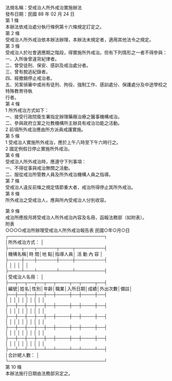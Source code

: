 法規名稱：受戒治人所外戒治實施辦法  
發布日期：民國 88 年 02 月 24 日  
第 1 條  
本辦法依戒治處分執行條例第十六條規定訂定之。  
第 2 條  
受戒治人所外戒治依本辦法辦理，本辦法未規定者，適用其他法令之規定。  
第 3 條  
受戒治人於社會適應期之階段，得實施所外戒治。但有下列情形之一者不得參與：  
一、入所後曾違背紀律者。  
二、曾受徒刑、保安、感訓及戒治處分者。  
三、曾有脫逃紀錄者。  
四、經撤銷停止戒治者。  
五、另案偵審中或尚有徒刑、拘役、強制工作、感訓處分、保護處分及中途學校之特殊教育待執  
行者。  
第 4 條  
1 所外戒治方式如下：  
一、接受行政院衛生署指定辦理藥癮治療之醫事機構戒治。  
二、參與政府立案之社教機構所主辦具有戒治功能之活動。  
2 前項所外戒治應由所方派員戒護實施。  
第 5 條  
1 受戒治人實施所外戒治，應於上午八時至下午六時行之。  
2 國定例假日停止實施所外戒治。  
第 6 條  
受戒治人所外戒治時，應遵守下列事項：  
一、不得從事與戒治無關之活動。  
二、服從戒治所管教人員及所外戒治機構人員之指導。  
第 7 條  
受戒治人違反前條之規定情節重大者，戒治所得停止其所外戒治。  
第 8 條  
所外戒治之受戒治人，應與所內受戒治人分別收容。  


第 9 條  
戒治所應按月將受戒治人所外戒治內容及名冊，函報法務部（如附表）。  
附表  
○○○○戒治所辦理受戒治人所外戒治報告表 民國○年○月○日  
┌──────────────────────────────┐  
│所外戒治方式： │  
├────┬───┬──────┬────┬─────────┤  
│機構名稱│時 間│地 點│指導人員│ 活 動 內 容 │  
├────┼───┼──────┼────┼─────────┤  
│ │ │ │ │ │  
├────┴───┴──────┴────┴─────────┤  
│受戒治人名冊： │  
├──┬──┬──┬──┬──┬────┬──┬────┬──┤  
│編號│姓名│性別│年齡│職業│入所日期│成績│外出次數│備註│  
├──┼──┼──┼──┼──┼────┼──┼────┼──┤  
│ │ │ │ │ │ │ │ │ │  
├──┼──┼──┼──┼──┼────┼──┼────┼──┤  
│ │ │ │ │ │ │ │ │ │  
├──┼──┼──┼──┼──┼────┼──┼────┼──┤  
│ │ │ │ │ │ │ │ │ │  
├──┼──┼──┼──┼──┼────┼──┼────┼──┤  
│ │ │ │ │ │ │ │ │ │  
├──┼──┼──┼──┼──┼────┼──┼────┼──┤  
│ │ │ │ │ │ │ │ │ │  
├──┴──┴──┴──┴──┴────┴──┴────┴──┤  
│合計總人數： │  
└──────────────────────────────┘  
第 10 條  
本辦法施行日期由法務部另定之。  


